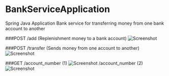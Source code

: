 # BankServiceApplication
Spring Java Application Bank service for transferring money from one bank account to another

###POST
/add (Replenishment money to a bank account)
![Screenshot](/Users/karen/Desktop/Add.png)

###POST
/transfer (Sends money from one account to another)
![Screenshot](/Users/karen/Desktop/Transfer.png)

###GET
/account_number (1)
![Screenshot](/Users/karen/Desktop/Result_GET1.png)
/account_number (2)
![Screenshot](/Users/karen/Desktop/Result_GET2.png)

